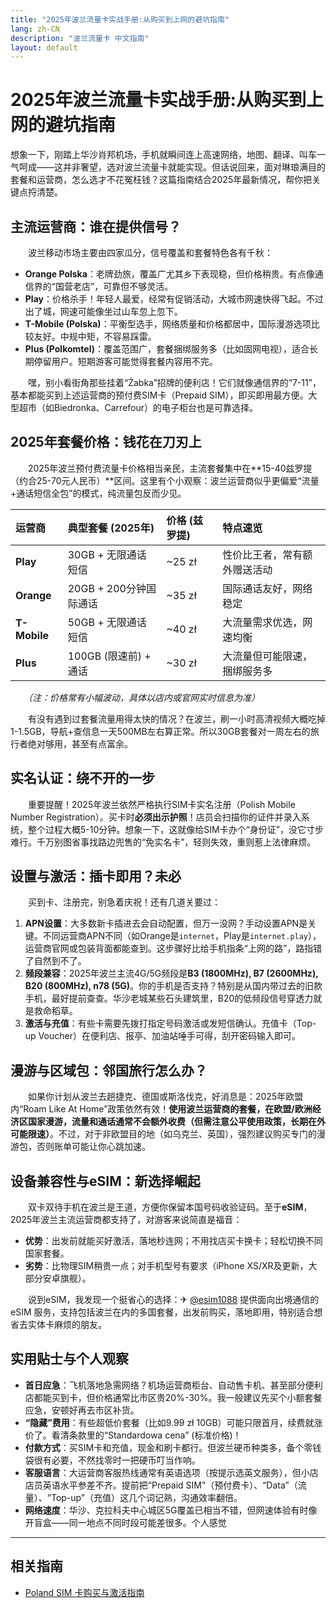 ```yaml
---
title: "2025年波兰流量卡实战手册:从购买到上网的避坑指南"
lang: zh-CN
description: "波兰流量卡 中文指南"
layout: default
---
```

# 2025年波兰流量卡实战手册:从购买到上网的避坑指南

想象一下，刚踏上华沙肖邦机场，手机就瞬间连上高速网络，地图、翻译、叫车一气呵成——这并非奢望，选对波兰流量卡就能实现。但话说回来，面对琳琅满目的套餐和运营商，怎么选才不花冤枉钱？这篇指南结合2025年最新情况，帮你把关键点捋清楚。

## 主流运营商：谁在提供信号？

　　波兰移动市场主要由四家瓜分，信号覆盖和套餐特色各有千秋：

*   **Orange Polska**：老牌劲旅，覆盖广尤其乡下表现稳，但价格稍贵。有点像通信界的“国营老店”，可靠但不够灵活。
*   **Play**：价格杀手！年轻人最爱，经常有促销活动，大城市网速快得飞起。不过出了城，网速可能像坐过山车忽上忽下。
*   **T-Mobile (Polska)**：平衡型选手，网络质量和价格都居中，国际漫游选项比较友好。中规中矩，不容易踩雷。
*   **Plus (Polkomtel)**：覆盖范围广，套餐捆绑服务多（比如固网电视），适合长期停留用户。短期游客可能觉得套餐内容用不完。

　　嘿，别小看街角那些挂着“Żabka”招牌的便利店！它们就像通信界的“7-11”，基本都能买到上述运营商的预付费SIM卡（Prepaid SIM），即买即用最方便。大型超市（如Biedronka、Carrefour）的电子柜台也是可靠选择。

## 2025年套餐价格：钱花在刀刃上

　　2025年波兰预付费流量卡价格相当亲民，主流套餐集中在**15-40兹罗提（约合25-70元人民币）**区间。这里有个小观察：波兰运营商似乎更偏爱“流量+通话短信全包”的模式，纯流量包反而少见。

| 运营商   | 典型套餐 (2025年)     | 价格 (兹罗提) | 特点速览                     |
| :------- | :-------------------- | :------------ | :--------------------------- |
| **Play** | 30GB + 无限通话短信   | ~25 zł        | 性价比王者，常有额外赠送活动 |
| **Orange** | 20GB + 200分钟国际通话 | ~35 zł        | 国际通话友好，网络稳定       |
| **T-Mobile** | 50GB + 无限通话短信   | ~40 zł        | 大流量需求优选，网速均衡     |
| **Plus** | 100GB (限速前) + 通话 | ~30 zł        | 大流量但可能限速，捆绑服务多 |

　　*（注：价格常有小幅波动，具体以店内或官网实时信息为准）*

　　有没有遇到过套餐流量用得太快的情况？在波兰，刷一小时高清视频大概吃掉1-1.5GB，导航+查信息一天500MB左右算正常。所以30GB套餐对一周左右的旅行者绝对够用，甚至有点富余。

## 实名认证：绕不开的一步

　　重要提醒！2025年波兰依然严格执行SIM卡实名注册（Polish Mobile Number Registration）。买卡时**必须出示护照**！店员会扫描你的证件并录入系统，整个过程大概5-10分钟。想象一下，这就像给SIM卡办个“身份证”，没它寸步难行。千万别图省事找路边兜售的“免实名卡”，轻则失效，重则惹上法律麻烦。

## 设置与激活：插卡即用？未必

　　买到卡、注册完，别急着庆祝！还有几道关要过：

1.  **APN设置**：大多数新卡插进去会自动配置，但万一没网？手动设置APN是关键。不同运营商APN不同（如Orange是`internet`，Play是`internet.play`），运营商官网或包装背面都能查到。这步骤好比给手机指条“上网的路”，路指错了自然到不了。
2.  **频段兼容**：2025年波兰主流4G/5G频段是**B3 (1800MHz), B7 (2600MHz), B20 (800MHz), n78 (5G)**。你的手机是否支持？特别是从国内带过去的旧款手机，最好提前查查。华沙老城某些石头建筑里，B20的低频段信号穿透力就是救命稻草。
3.  **激活与充值**：有些卡需要先拨打指定号码激活或发短信确认。充值卡（Top-up Voucher）在便利店、报亭、加油站唾手可得，刮开密码输入即可。

## 漫游与区域包：邻国旅行怎么办？

　　如果你计划从波兰去趟捷克、德国或斯洛伐克，好消息是：2025年欧盟内“Roam Like At Home”政策依然有效！**使用波兰运营商的套餐，在欧盟/欧洲经济区国家漫游，流量和通话通常不会额外收费（但需注意公平使用政策，长期在外可能限速）**。不过，对于非欧盟目的地（如乌克兰、英国），强烈建议购买专门的漫游包，否则账单可能让你心跳加速。

## 设备兼容性与eSIM：新选择崛起

　　双卡双待手机在波兰是王道，方便你保留本国号码收验证码。至于**eSIM**，2025年波兰主流运营商都支持了，对游客来说简直是福音：

*   **优势**：出发前就能买好激活，落地秒连网；不用找店买卡换卡；轻松切换不同国家套餐。
*   **劣势**：比物理SIM稍贵一点；对手机型号有要求（iPhone XS/XR及更新，大部分安卓旗舰）。

　　说到eSIM，我发现一个挺省心的选择：✈ [@esim1088](https://t.me/s/esim1088) 提供面向出境通信的 eSIM 服务，支持包括波兰在内的多国套餐，出发前购买，落地即用，特别适合想省去实体卡麻烦的朋友。

## 实用贴士与个人观察

*   **首日应急**：飞机落地急需网络？机场运营商柜台、自动售卡机、甚至部分便利店都能买到卡，但价格通常比市区贵20%-30%。我一般建议先买个小额套餐应急，安顿好再去市区补货。
*   **“隐藏”费用**：有些超低价套餐（比如9.99 zł 10GB）可能只限首月，续费就涨价了。看清条款里的“Standardowa cena” (标准价格)！
*   **付款方式**：买SIM卡和充值，现金和刷卡都行。但波兰硬币种类多，备个零钱袋很有必要，不然找零时一把硬币叮当作响。
*   **客服语言**：大运营商客服热线通常有英语选项（按提示选英文服务），但小店店员英语水平参差不齐。提前把“Prepaid SIM”（预付费卡）、“Data”（流量）、“Top-up”（充值）这几个词记熟，沟通效率翻倍。
*   **网络速度**：华沙、克拉科夫中心城区5G覆盖已相当不错，但网速体验有时像开盲盒——同一地点不同时段可能差很多。个人感觉

<!-- crosslink -->
---

## 相关指南

- [Poland SIM 卡购买与激活指南](https://faciylike.github.io/poland-sim-guides)
